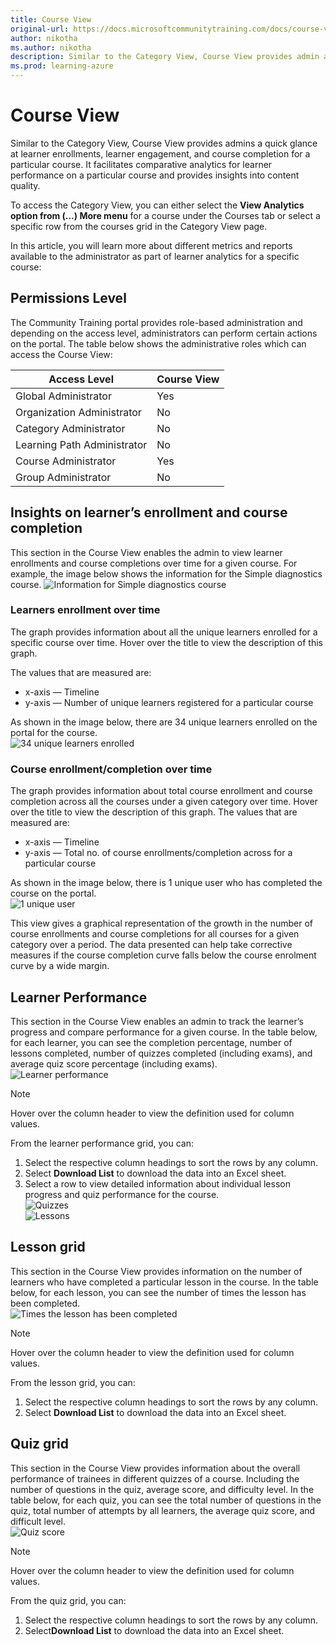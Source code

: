 ```yaml
---
title: Course View
original-url: https://docs.microsoftcommunitytraining.com/docs/course-view-report
author: nikotha
ms.author: nikotha
description: Similar to the Category View, Course View provides admin a quick glance at the learner enrollments, learner engagement and course completion for a particular course.
ms.prod: learning-azure
---
```


# Course View

Similar to the Category View, Course View provides admins a quick glance at learner enrollments, learner engagement, and course completion for a particular course. It facilitates comparative analytics for learner performance on a particular course and provides insights into content quality.

To access the Category View, you can either select the **View Analytics option from (…) More menu** for a course under the Courses tab or select a specific row from the courses grid in the Category View page.

In this article, you will learn more about different metrics and reports available to the administrator as part of learner analytics for a specific course:

## Permissions Level

The Community Training portal provides role-based administration and depending on the access level,  administrators can perform certain actions on the portal.  The table below shows the administrative roles which can access the Course View:  

|Access Level|  Course View|
|---|---|
|Global Administrator| Yes |
|Organization Administrator |No|
|Category Administrator|No|
|Learning Path Administrator|No|
|Course Administrator|Yes|
|Group Administrator|No|

## Insights on learner’s enrollment and course completion

This section in the Course View enables the admin to view learner enrollments and course completions over time for a given course. For example, the image below shows the information for the Simple diagnostics course.
![Information for Simple diagnostics course](../../media/image%2853%29.png)

### Learners enrollment over time

The graph provides information about all the unique learners enrolled for a specific course over time. Hover over the title to view the description of this graph.

The values that are measured are:

* x-axis — Timeline
* y-axis — Number of unique learners registered for a particular course

As shown in the image below, there are 34 unique learners enrolled on the portal for the course.  
![34 unique learners enrolled](../../media/image%2871%29.png)

### Course enrollment/completion over time

The graph provides information about total course enrollment and course completion across all the courses under a given category over time. Hover over the title to view the description of this graph. The values that are measured are:

* x-axis — Timeline
* y-axis — Total no. of course enrollments/completion across for a particular course

As shown in the image below, there is 1 unique user who has completed the course on the portal.  
![1 unique user](../../media/image%2872%29.png)

This view gives a graphical representation of the growth in the number of course enrollments and course completions for all courses for a given category over a period. The data presented can help take corrective measures if the course completion curve falls below the course enrolment curve by a wide margin.

## Learner Performance

This section in the Course View enables an admin to track the learner’s progress and compare performance for a given course. In the table below, for each learner, you can see the completion percentage, number of lessons completed, number of quizzes completed (including exams), and average quiz score percentage (including exams).  
![Learner performance](../../media/image%2873%29.png)

> [!NOTE]  
> Hover over the column header to view the definition used for column values.

From the learner performance grid, you can:

1. Select the respective column headings to sort the rows by any column.
2. Select **Download List** to download the data into an Excel sheet.
3. Select a row to view detailed information about individual lesson progress and quiz performance for the course.  
![Quizzes](../../media/image%2854%29.png)  
![Lessons](../../media/image%2855%29.png)

## Lesson grid

This section in the Course View provides information on the number of learners who have completed a particular lesson in the course. In the table below, for each lesson, you can see the number of times the lesson has been completed.  
![Times the lesson has been completed](../../media/image%2874%29.png)

> [!NOTE]  
> Hover over the column header to view the definition used for column values.

From the lesson grid, you can:  

1. Select the respective column headings to sort the rows by any column.
2. Select **Download List** to download the data into an Excel sheet.

## Quiz grid

This section in the Course View provides information about the overall performance of trainees in different quizzes of a course. Including the number of questions in the quiz, average score, and difficulty level. In the table below, for each quiz, you can see the total number of questions in the quiz, total number of attempts by all learners, the average quiz score, and difficult level.  
![Quiz score](../../media/image%2875%29.png)

> [!NOTE]  
> Hover over the column header to view the definition used for column values.

From the quiz grid, you can:  

1. Select the respective column headings to sort the rows by any column.
2. Select**Download List** to download the data into an Excel sheet.

